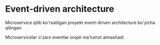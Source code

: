 # Event-driven architecture

Microservice qilib ko'rsatilgan proyekt event-driven architecture bo'yicha qilingan.

Microservicelar o'zaro eventlar orqali ma'lumot almashadi
